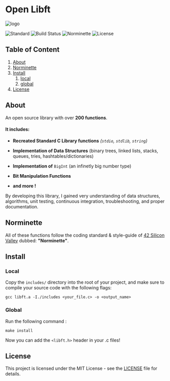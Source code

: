 # Open Libft

![logo](resources/libft-logo.svg.png)

![Standard](https://img.shields.io/badge/Standard-ANSI%20C89-red.svg)
![Build Status](https://img.shields.io/badge/Build-Pass-lightred.svg)
![Norminette](https://img.shields.io/badge/Norminette-Pass-lightred.svg)
![License](https://img.shields.io/badge/License-MIT-blue.svg)

## Table of Content

1. [About](#about-libft)
2. [Norminette](#norminette)
3. [Install](#install)
	1. [local](#local)
	2. [global](#global)
4. [License](#license)

## About <a name="about-libft"></a>

An open source library with over **200 functions**.

#### It includes:

 * **Recreated Standard C Library functions** _(`stdio`, `stdlib`, `string`)_
 
 * **Implementation of Data Structures** (binary trees, linked lists, stacks, queues, tries, hashtables/dictionaries)
 
 * **Implementation of** `BigInt` (an infinetly big number type)
 
 * **Bit Manipulation Functions**
 
 * **and more !**
 
By developing this library, I gained very understanding of data structures, algorithms,
unit testing, continuous integration, troubleshooting, and proper documentation.

## Norminette <a name="norminette"></a>

All of these functions follow the coding standard & style-guide of [42 Silicon Valley](https://www.42.us.org/) dubbed: **"Norminette"**.

## Install <a name="install"></a>

### Local <a name="local"></a>

Copy the `includes/` directory into the root of your project, and
make sure to compile your source code with the following flags:

	gcc libft.a -I./includes <your_file.c> -o <output_name>

### Global <a name="global"></a>

Run the following command :

	make install

Now you can add the `<libft.h>` header in your .c files!

## License <a name="license"></a>

This project is licensed under the MIT License - see the [LICENSE](LICENSE/)
file for details.
